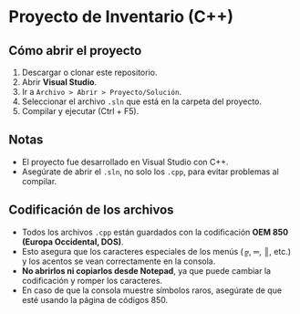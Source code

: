 # Proyecto de Inventario (C++)

## Cómo abrir el proyecto
1. Descargar o clonar este repositorio.
2. Abrir **Visual Studio**.
3. Ir a `Archivo > Abrir > Proyecto/Solución`.
4. Seleccionar el archivo `.sln` que está en la carpeta del proyecto.
5. Compilar y ejecutar (Ctrl + F5).

## Notas
- El proyecto fue desarrollado en Visual Studio con C++.
- Asegúrate de abrir el `.sln`, no solo los `.cpp`, para evitar problemas al compilar.

## Codificación de los archivos
- Todos los archivos `.cpp` están guardados con la codificación **OEM 850 (Europa Occidental, DOS)**.
- Esto asegura que los caracteres especiales de los menús (╔, ═, ║, etc.) y los acentos se vean correctamente en la consola.
- **No abrirlos ni copiarlos desde Notepad**, ya que puede cambiar la codificación y romper los caracteres.
- En caso de que la consola muestre símbolos raros, asegúrate de que esté usando la página de códigos 850.
